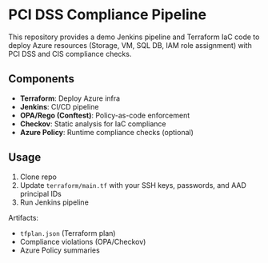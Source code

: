 # PCI DSS Compliance Pipeline

This repository provides a demo Jenkins pipeline and Terraform IaC code to deploy
Azure resources (Storage, VM, SQL DB, IAM role assignment) with PCI DSS and CIS compliance checks.

## Components

- **Terraform**: Deploy Azure infra
- **Jenkins**: CI/CD pipeline
- **OPA/Rego (Conftest)**: Policy-as-code enforcement
- **Checkov**: Static analysis for IaC compliance
- **Azure Policy**: Runtime compliance checks (optional)

## Usage

1. Clone repo
2. Update `terraform/main.tf` with your SSH keys, passwords, and AAD principal IDs
3. Run Jenkins pipeline

Artifacts:
- `tfplan.json` (Terraform plan)
- Compliance violations (OPA/Checkov)
- Azure Policy summaries

